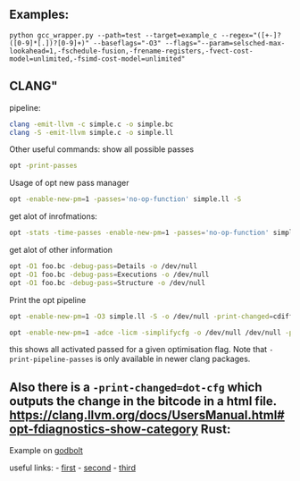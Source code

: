 Examples:
----

`python gcc_wrapper.py --path=test --target=example_c --regex="([+-]?([0-9]*[.])?[0-9]+)" --baseflags="-O3" --flags="--param=selsched-max-lookahead=1,-fschedule-fusion,-frename-registers,-fvect-cost-model=unlimited,-fsimd-cost-model=unlimited"`

CLANG"
---
pipeline:
```bash
clang -emit-llvm -c simple.c -o simple.bc
clang -S -emit-llvm simple.c -o simple.ll
```


Other useful commands:
show all possible passes
```bash
opt -print-passes
```

Usage of opt new pass manager
```bash
opt -enable-new-pm=1 -passes='no-op-function' simple.ll -S
```

get alot of inrofmations:
```bash
opt -stats -time-passes -enable-new-pm=1 -passes='no-op-function' simple.ll -S -o /dev/null
```

get alot of other information
```bash
opt -O1 foo.bc -debug-pass=Details -o /dev/null
opt -O1 foo.bc -debug-pass=Executions -o /dev/null
opt -O1 foo.bc -debug-pass=Structure -o /dev/null
```

Print the opt pipeline
```bash
opt -enable-new-pm=1 -O3 simple.ll -S -o /dev/null -print-changed=cdiff -print-after-all
```

```sh
opt -enable-new-pm=1 -adce -licm -simplifycfg -o /dev/null /dev/null -print-pipeline-passes
```
this shows all activated passed for a given optimisation flag. Note that 
`-print-pipeline-passes` is only available in newer clang packages.

Also there is a `-print-changed=dot-cfg` which outputs the change in the bitcode in a html file. 
https://clang.llvm.org/docs/UsersManual.html#opt-fdiagnostics-show-category
Rust:
----
Example on [godbolt](https://godbolt.org/#g:!((g:!((g:!((h:codeEditor,i:(filename:'1',fontScale:14,fontUsePx:'0',j:1,lang:rust,selection:(endColumn:18,endLineNumber:4,positionColumn:18,positionLineNumber:4,selectionStartColumn:18,selectionStartLineNumber:4,startColumn:18,startLineNumber:4),source:'//+Type+your+code+here,+or+load+an+example.%0Apub+fn+square(num:+%26mut+%5Bu32%5D,+len:+usize)+-%3E+u32+%7B%0A++++let+mut+ret:+u32+%3D+0%3B%0A++++for+i+in+0..4+%7B%0A++++++++ret+%2B%3D+num%5Bi%5D%0A++++%7D%0A%0A++++return+ret%3B%0A%7D%0A%0A//+If+you+use+%60main()%60,+declare+it+as+%60pub%60+to+see+it+in+the+output:%0A//+pub+fn+main()+%7B+...+%7D%0A'),l:'5',n:'0',o:'Rust+source+%231',t:'0')),header:(),l:'4',m:25.205930807248766,n:'0',o:'',s:0,t:'0'),(g:!((h:compiler,i:(compiler:nightly,filters:(b:'0',binary:'1',commentOnly:'0',demangle:'0',directives:'0',execute:'1',intel:'0',libraryCode:'0',trim:'1'),flagsViewOpen:'1',fontScale:14,fontUsePx:'0',j:1,lang:rust,libs:!(),options:'-Z+unstable-options++-Z+emit-stack-sizes+-Z+mir-opt-level%3D4++-C+opt-level%3D3+-Ctarget-cpu%3Dnative',selection:(endColumn:1,endLineNumber:1,positionColumn:1,positionLineNumber:1,selectionStartColumn:1,selectionStartLineNumber:1,startColumn:1,startLineNumber:1),source:1,tree:'1'),l:'5',n:'0',o:'rustc+nightly+(Rust,+Editor+%231,+Compiler+%231)',t:'0')),k:100,l:'4',m:49.79406919275123,n:'0',o:'',s:1,t:'0'),(g:!((h:output,i:(compilerName:'rustc+1.63.0',editorid:1,fontScale:14,fontUsePx:'0',j:1,wrap:'1'),l:'5',n:'0',o:'Output+of+rustc+nightly+(Compiler+%231)',t:'0')),header:(),l:'4',m:25,n:'0',o:'',s:0,t:'0')),l:'3',n:'0',o:'',t:'0')),version:4)

useful links:
	- [first](https://doc.rust-lang.org/beta/unstable-book/compiler-flags/self-profile.html)
	- [second](https://github.com/rust-lang/measureme)
	- [third](https://lazy.codes/posts/awesome-unstable-rust-features/)
